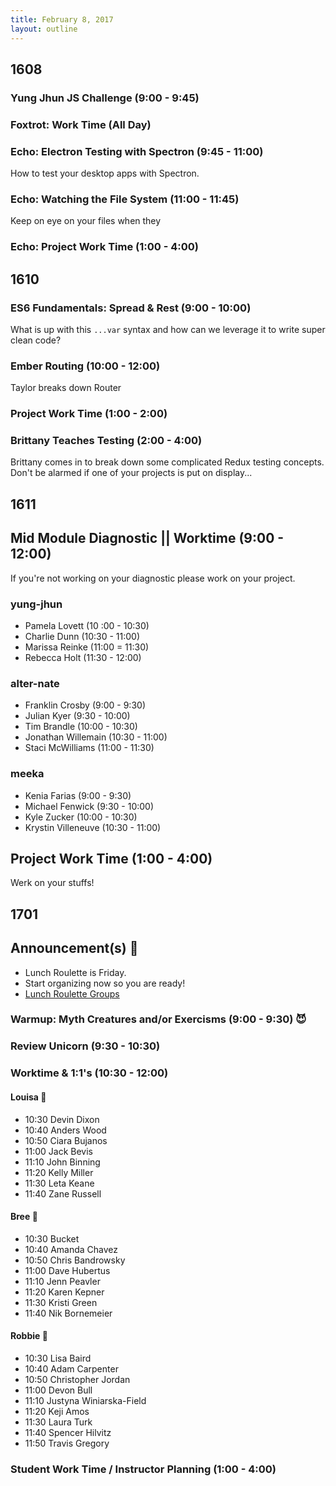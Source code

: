 ```yaml
---
title: February 8, 2017
layout: outline
---
```


## 1608

### Yung Jhun JS Challenge (9:00 - 9:45)

### Foxtrot: Work Time (All Day)

### Echo: Electron Testing with Spectron (9:45 - 11:00)
How to test your desktop apps with Spectron.

### Echo: Watching the File System (11:00 - 11:45)
Keep on eye on your files when they

### Echo: Project Work Time (1:00 - 4:00)

## 1610

### ES6 Fundamentals: Spread & Rest (9:00 - 10:00)
What is up with this `...var` syntax and how can we leverage it to write super clean code?

### Ember Routing (10:00 - 12:00)
Taylor breaks down Router

### Project Work Time (1:00 - 2:00)

### Brittany Teaches Testing (2:00 - 4:00)
Brittany comes in to break down some complicated Redux testing concepts. Don't be alarmed if one of your projects is put on display...


## 1611

## Mid Module Diagnostic || Worktime (9:00 - 12:00)

If you're not working on your diagnostic please work on your project.

### yung-jhun

* Pamela Lovett (10 :00 - 10:30)
* Charlie Dunn (10:30 - 11:00)
* Marissa Reinke (11:00 = 11:30)
* Rebecca Holt (11:30 - 12:00)

### alter-nate

* Franklin Crosby (9:00 - 9:30)
* Julian Kyer (9:30 - 10:00)
* Tim Brandle (10:00 - 10:30)
* Jonathan Willemain (10:30 - 11:00)
* Staci McWilliams (11:00 - 11:30)


### meeka

* Kenia Farias (9:00 - 9:30)
* Michael Fenwick (9:30 - 10:00)
* Kyle Zucker (10:00 - 10:30)
* Krystin Villeneuve (10:30 - 11:00)

## Project Work Time (1:00 - 4:00)

Werk on your stuffs!

## 1701

## Announcement(s) :mega:

* Lunch Roulette is Friday.
* Start organizing now so you are ready!
* [Lunch Roulette Groups](https://github.com/turingschool/interdisciplinary-planning/blob/master/groups/20170210.markdown)

### Warmup: Myth Creatures and/or Exercisms (9:00 - 9:30) :smiling_imp:

### Review Unicorn (9:30 - 10:30)

### Worktime & 1:1's (10:30 - 12:00)

#### Louisa :hear_no_evil:

* 10:30 Devin Dixon
* 10:40 Anders Wood
* 10:50 Ciara Bujanos
* 11:00 Jack Bevis
* 11:10 John Binning
* 11:20 Kelly Miller
* 11:30 Leta Keane
* 11:40 Zane Russell

#### Bree :see_no_evil:

* 10:30 Bucket
* 10:40 Amanda Chavez
* 10:50 Chris Bandrowsky
* 11:00 Dave Hubertus
* 11:10 Jenn Peavler
* 11:20 Karen Kepner
* 11:30 Kristi Green
* 11:40 Nik Bornemeier

#### Robbie :speak_no_evil:

* 10:30 Lisa Baird
* 10:40 Adam Carpenter
* 10:50 Christopher Jordan
* 11:00 Devon Bull
* 11:10 Justyna Winiarska-Field
* 11:20 Keji Amos
* 11:30 Laura Turk
* 11:40 Spencer Hilvitz
* 11:50 Travis Gregory

### Student Work Time / Instructor Planning (1:00 - 4:00)
